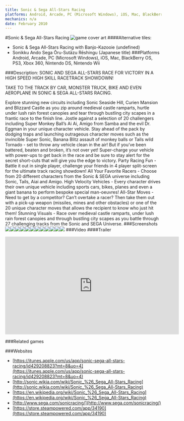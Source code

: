 ```yaml
---
title: Sonic & Sega All-Stars Racing
platforms: Android, Arcade, PC (Microsoft Windows), iOS, Mac, BlackBerry OS, PS3, Xbox 360, Nintendo DS, Nintendo Wii
mechanics: n/a
date: February 2010
---
```

#Sonic & Sega All-Stars Racing
![game cover art](//images.igdb.com/igdb/image/upload/t_cover_big/shsjhpgfjqydrla8gc36.jpg "Logo Title Text 1")
####Alternative tiles:
* Sonic & Sega All-Stars Racing with Banjo-Kazooie (undefined)
* Sonikku Ando Sega Ōru-Sutāzu Rēshingu (Japanese title)
###Platforms
Android, Arcade, PC (Microsoft Windows), iOS, Mac, BlackBerry OS, PS3, Xbox 360, Nintendo DS, Nintendo Wii

###Description:
SONIC AND SEGA ALL-STARS RACE FOR VICTORY IN A HIGH SPEED HIGH SKILL RACETRACK SHOWDOWN! 
 
TAKE TO THE TRACK BY CAR, MONSTER TRUCK, BIKE AND EVEN AEROPLANE IN SONIC & SEGA ALL-STARS RACING. 
 
Explore stunning new circuits including Sonic Seaside Hill, Curien Mansion and Blizzard Castle as you zip around medieval castle ramparts, hurtle under lush rain forest canopies and tear through bustling city scapes in a frantic race to the finish line. Jostle against a selection of 20 challengers including Super Monkey Ball’s Ai Ai, Amigo from Samba and the evil Dr. Eggman in your unique character vehicle. Stay ahead of the pack by dodging traps and launching outrageous character moves such as the invincible Super Sonic, Banana Blitz assault of monkey balls or Tails wild Tornado - set to throw any vehicle clean in the air! But if you’ve been battered, beaten and broken, it’s not over yet! Super-charge your vehicle with power-ups to get back in the race and be sure to stay alert for the secret short-cuts that will give you the edge to victory. 
					Party Racing Fun - Battle it out in single player, challenge your friends in 4 player split-screen for the ultimate track racing showdown! 
					All Your Favorite Racers - Choose from 20 different characters from the Sonic & SEGA universe including Sonic, Tails, Aiai and Amigo. 
					High Velocity Vehicles - Every character drives their own unique vehicle including sports cars, bikes, planes and even a giant banana to perform bespoke special man-oeuvres! 
					All-Star Moves - Need to get by a competitor? Can’t overtake a racer? Then take them out with a pick-up weapon (missiles, mines and other obstacles) or one of the 20 unique character moves that allows the recipient to know who just hit them! 
					Stunning Visuals - Race over medieval castle ramparts, under lush rain forest canopies and through bustling city scapes as you battle through 27 challenging tracks from the Sonic and SEGA Universe.
###Screenshots
<a target="_blank" href="//images.igdb.com/igdb/image/upload/t_cover_big/p9fp9e6tpiyhyofjei86.jpg"><img src="//images.igdb.com/igdb/image/upload/t_thumb/p9fp9e6tpiyhyofjei86.jpg"/></a><a target="_blank" href="//images.igdb.com/igdb/image/upload/t_cover_big/xg9ab9cyzixxdxmybpfu.jpg"><img src="//images.igdb.com/igdb/image/upload/t_thumb/xg9ab9cyzixxdxmybpfu.jpg"/></a><a target="_blank" href="//images.igdb.com/igdb/image/upload/t_cover_big/pemmz6bfl32vdnmwcc4h.jpg"><img src="//images.igdb.com/igdb/image/upload/t_thumb/pemmz6bfl32vdnmwcc4h.jpg"/></a><a target="_blank" href="//images.igdb.com/igdb/image/upload/t_cover_big/g2evqm8ktgwksqomb48a.jpg"><img src="//images.igdb.com/igdb/image/upload/t_thumb/g2evqm8ktgwksqomb48a.jpg"/></a><a target="_blank" href="//images.igdb.com/igdb/image/upload/t_cover_big/xsdiesrs50x8rzvpwpot.jpg"><img src="//images.igdb.com/igdb/image/upload/t_thumb/xsdiesrs50x8rzvpwpot.jpg"/></a><a target="_blank" href="//images.igdb.com/igdb/image/upload/t_cover_big/bi80jfln1uwhhlbcrhlg.jpg"><img src="//images.igdb.com/igdb/image/upload/t_thumb/bi80jfln1uwhhlbcrhlg.jpg"/></a><a target="_blank" href="//images.igdb.com/igdb/image/upload/t_cover_big/xg07ptatovwbyaevhrpj.jpg"><img src="//images.igdb.com/igdb/image/upload/t_thumb/xg07ptatovwbyaevhrpj.jpg"/></a><a target="_blank" href="//images.igdb.com/igdb/image/upload/t_cover_big/yoqv9mxnvb2ka0caulpp.jpg"><img src="//images.igdb.com/igdb/image/upload/t_thumb/yoqv9mxnvb2ka0caulpp.jpg"/></a><a target="_blank" href="//images.igdb.com/igdb/image/upload/t_cover_big/lv9crsl3kjyp92lpeuxd.jpg"><img src="//images.igdb.com/igdb/image/upload/t_thumb/lv9crsl3kjyp92lpeuxd.jpg"/></a><a target="_blank" href="//images.igdb.com/igdb/image/upload/t_cover_big/rbz0jxeiaaicmew0rzny.jpg"><img src="//images.igdb.com/igdb/image/upload/t_thumb/rbz0jxeiaaicmew0rzny.jpg"/></a><a target="_blank" href="//images.igdb.com/igdb/image/upload/t_cover_big/johtiv5xlwgj0lh0yzsp.jpg"><img src="//images.igdb.com/igdb/image/upload/t_thumb/johtiv5xlwgj0lh0yzsp.jpg"/></a><a target="_blank" href="//images.igdb.com/igdb/image/upload/t_cover_big/vpl5htaiyfvkyzi6sw8h.jpg"><img src="//images.igdb.com/igdb/image/upload/t_thumb/vpl5htaiyfvkyzi6sw8h.jpg"/></a>
###Video
####Trailer

<iframe width="560" height="315" src="https://www.youtube.com/embed/i7KIeD1tNGo" frameborder="0" allowfullscreen></iframe>

###Related games

###Websites
* [https://itunes.apple.com/us/app/sonic-sega-all-stars-racing/id429208823?mt=8&uo=4](https://itunes.apple.com/us/app/sonic-sega-all-stars-racing/id429208823?mt=8&uo=4)
* [http://sonic.wikia.com/wiki/Sonic_%26_Sega_All-Stars_Racing](http://sonic.wikia.com/wiki/Sonic_%26_Sega_All-Stars_Racing)
* [https://en.wikipedia.org/wiki/Sonic_%26_Sega_All-Stars_Racing](https://en.wikipedia.org/wiki/Sonic_%26_Sega_All-Stars_Racing)
* [http://www.sega.com/sonicracing/](http://www.sega.com/sonicracing/)
* [https://store.steampowered.com/app/34190](https://store.steampowered.com/app/34190)
